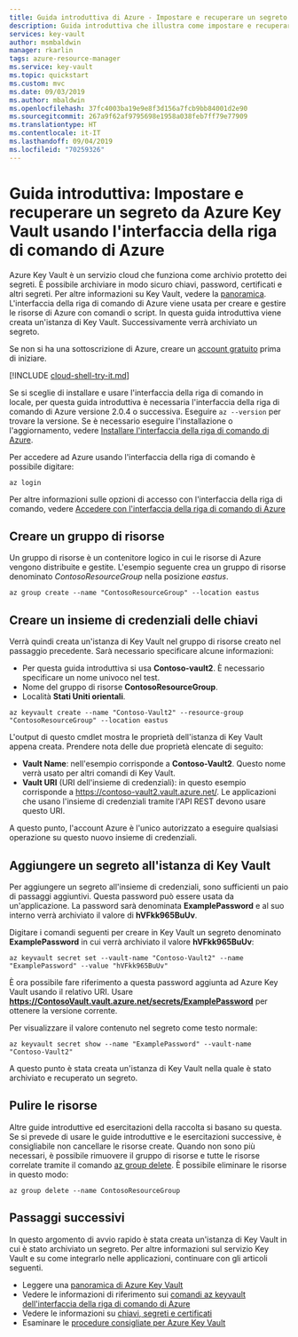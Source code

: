 ```yaml
---
title: Guida introduttiva di Azure - Impostare e recuperare un segreto da Key Vault tramite l'interfaccia della riga di comando di Azure | Microsoft Docs
description: Guida introduttiva che illustra come impostare e recuperare un segreto da Azure Key Vault usando l'interfaccia della riga di comando di Azure
services: key-vault
author: msmbaldwin
manager: rkarlin
tags: azure-resource-manager
ms.service: key-vault
ms.topic: quickstart
ms.custom: mvc
ms.date: 09/03/2019
ms.author: mbaldwin
ms.openlocfilehash: 37fc4003ba19e9e8f3d156a7fcb9bb84001d2e90
ms.sourcegitcommit: 267a9f62af9795698e1958a038feb7ff79e77909
ms.translationtype: HT
ms.contentlocale: it-IT
ms.lasthandoff: 09/04/2019
ms.locfileid: "70259326"
---
```

# <a name="quickstart-set-and-retrieve-a-secret-from-azure-key-vault-using-azure-cli"></a>Guida introduttiva: Impostare e recuperare un segreto da Azure Key Vault usando l'interfaccia della riga di comando di Azure

Azure Key Vault è un servizio cloud che funziona come archivio protetto dei segreti. È possibile archiviare in modo sicuro chiavi, password, certificati e altri segreti. Per altre informazioni su Key Vault, vedere la [panoramica](key-vault-overview.md). L'interfaccia della riga di comando di Azure viene usata per creare e gestire le risorse di Azure con comandi o script. In questa guida introduttiva viene creata un'istanza di Key Vault. Successivamente verrà archiviato un segreto.

Se non si ha una sottoscrizione di Azure, creare un [account gratuito](https://azure.microsoft.com/free/?WT.mc_id=A261C142F) prima di iniziare.

[!INCLUDE [cloud-shell-try-it.md](../../includes/cloud-shell-try-it.md)]

Se si sceglie di installare e usare l'interfaccia della riga di comando in locale, per questa guida introduttiva è necessaria l'interfaccia della riga di comando di Azure versione 2.0.4 o successiva. Eseguire `az --version` per trovare la versione. Se è necessario eseguire l'installazione o l'aggiornamento, vedere [Installare l'interfaccia della riga di comando di Azure]( /cli/azure/install-azure-cli).

Per accedere ad Azure usando l'interfaccia della riga di comando è possibile digitare:

```azurecli
az login
```

Per altre informazioni sulle opzioni di accesso con l'interfaccia della riga di comando, vedere [Accedere con l'interfaccia della riga di comando di Azure](/cli/azure/authenticate-azure-cli?view=azure-cli-latest)

## <a name="create-a-resource-group"></a>Creare un gruppo di risorse

Un gruppo di risorse è un contenitore logico in cui le risorse di Azure vengono distribuite e gestite. L'esempio seguente crea un gruppo di risorse denominato *ContosoResourceGroup* nella posizione *eastus*.

```azurecli
az group create --name "ContosoResourceGroup" --location eastus
```

## <a name="create-a-key-vault"></a>Creare un insieme di credenziali delle chiavi

Verrà quindi creata un'istanza di Key Vault nel gruppo di risorse creato nel passaggio precedente. Sarà necessario specificare alcune informazioni:

- Per questa guida introduttiva si usa **Contoso-vault2**. È necessario specificare un nome univoco nel test.
- Nome del gruppo di risorse **ContosoResourceGroup**.
- Località **Stati Uniti orientali**.

```azurecli
az keyvault create --name "Contoso-Vault2" --resource-group "ContosoResourceGroup" --location eastus
```

L'output di questo cmdlet mostra le proprietà dell'istanza di Key Vault appena creata. Prendere nota delle due proprietà elencate di seguito:

- **Vault Name**: nell'esempio corrisponde a **Contoso-Vault2**. Questo nome verrà usato per altri comandi di Key Vault.
- **Vault URI** (URI dell'insieme di credenziali): in questo esempio corrisponde a https://contoso-vault2.vault.azure.net/. Le applicazioni che usano l'insieme di credenziali tramite l'API REST devono usare questo URI.

A questo punto, l'account Azure è l'unico autorizzato a eseguire qualsiasi operazione su questo nuovo insieme di credenziali.

## <a name="add-a-secret-to-key-vault"></a>Aggiungere un segreto all'istanza di Key Vault

Per aggiungere un segreto all'insieme di credenziali, sono sufficienti un paio di passaggi aggiuntivi. Questa password può essere usata da un'applicazione. La password sarà denominata **ExamplePassword** e al suo interno verrà archiviato il valore di **hVFkk965BuUv**.

Digitare i comandi seguenti per creare in Key Vault un segreto denominato **ExamplePassword** in cui verrà archiviato il valore **hVFkk965BuUv**:

```azurecli
az keyvault secret set --vault-name "Contoso-Vault2" --name "ExamplePassword" --value "hVFkk965BuUv"
```

È ora possibile fare riferimento a questa password aggiunta ad Azure Key Vault usando il relativo URI. Usare **https://ContosoVault.vault.azure.net/secrets/ExamplePassword** per ottenere la versione corrente. 

Per visualizzare il valore contenuto nel segreto come testo normale:

```azurecli
az keyvault secret show --name "ExamplePassword" --vault-name "Contoso-Vault2"
```

A questo punto è stata creata un'istanza di Key Vault nella quale è stato archiviato e recuperato un segreto.

## <a name="clean-up-resources"></a>Pulire le risorse

Altre guide introduttive ed esercitazioni della raccolta si basano su questa. Se si prevede di usare le guide introduttive e le esercitazioni successive, è consigliabile non cancellare le risorse create.
Quando non sono più necessari, è possibile rimuovere il gruppo di risorse e tutte le risorse correlate tramite il comando [az group delete](/cli/azure/group). È possibile eliminare le risorse in questo modo:

```azurecli
az group delete --name ContosoResourceGroup
```

## <a name="next-steps"></a>Passaggi successivi

In questo argomento di avvio rapido è stata creata un'istanza di Key Vault in cui è stato archiviato un segreto. Per altre informazioni sul servizio Key Vault e su come integrarlo nelle applicazioni, continuare con gli articoli seguenti.

- Leggere una [panoramica di Azure Key Vault](key-vault-overview.md)
- Vedere le informazioni di riferimento sui [comandi az keyvault dell'interfaccia della riga di comando di Azure](/cli/azure/keyvault?view=azure-cli-latest)
- Vedere le informazioni su [chiavi, segreti e certificati](about-keys-secrets-and-certificates.md)
- Esaminare le [procedure consigliate per Azure Key Vault](key-vault-best-practices.md)
